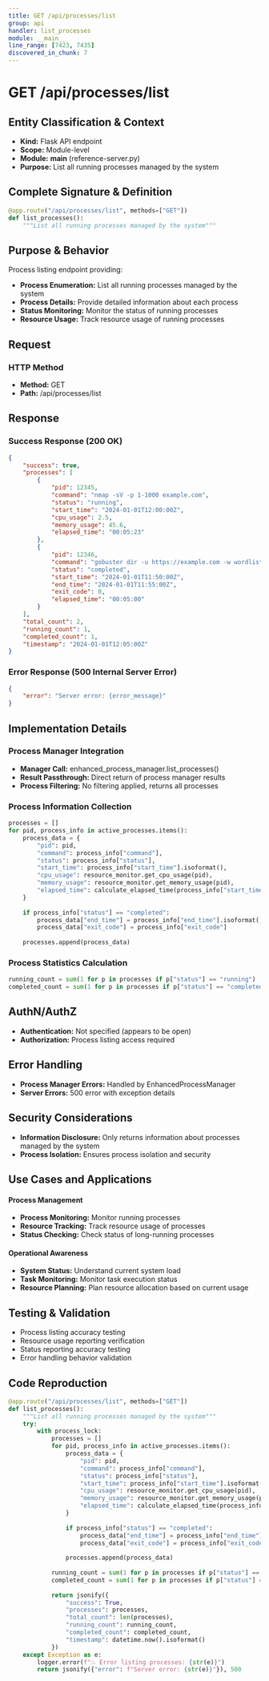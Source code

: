 ```yaml
---
title: GET /api/processes/list
group: api
handler: list_processes
module: __main__
line_range: [7423, 7435]
discovered_in_chunk: 7
---
```


# GET /api/processes/list

## Entity Classification & Context
- **Kind:** Flask API endpoint
- **Scope:** Module-level
- **Module:** __main__ (reference-server.py)
- **Purpose:** List all running processes managed by the system

## Complete Signature & Definition
```python
@app.route("/api/processes/list", methods=["GET"])
def list_processes():
    """List all running processes managed by the system"""
```

## Purpose & Behavior
Process listing endpoint providing:
- **Process Enumeration:** List all running processes managed by the system
- **Process Details:** Provide detailed information about each process
- **Status Monitoring:** Monitor the status of running processes
- **Resource Usage:** Track resource usage of running processes

## Request

### HTTP Method
- **Method:** GET
- **Path:** /api/processes/list

## Response

### Success Response (200 OK)
```json
{
    "success": true,
    "processes": [
        {
            "pid": 12345,
            "command": "nmap -sV -p 1-1000 example.com",
            "status": "running",
            "start_time": "2024-01-01T12:00:00Z",
            "cpu_usage": 2.5,
            "memory_usage": 45.6,
            "elapsed_time": "00:05:23"
        },
        {
            "pid": 12346,
            "command": "gobuster dir -u https://example.com -w wordlist.txt",
            "status": "completed",
            "start_time": "2024-01-01T11:50:00Z",
            "end_time": "2024-01-01T11:55:00Z",
            "exit_code": 0,
            "elapsed_time": "00:05:00"
        }
    ],
    "total_count": 2,
    "running_count": 1,
    "completed_count": 1,
    "timestamp": "2024-01-01T12:05:00Z"
}
```

### Error Response (500 Internal Server Error)
```json
{
    "error": "Server error: {error_message}"
}
```

## Implementation Details

### Process Manager Integration
- **Manager Call:** enhanced_process_manager.list_processes()
- **Result Passthrough:** Direct return of process manager results
- **Process Filtering:** No filtering applied, returns all processes

### Process Information Collection
```python
processes = []
for pid, process_info in active_processes.items():
    process_data = {
        "pid": pid,
        "command": process_info["command"],
        "status": process_info["status"],
        "start_time": process_info["start_time"].isoformat(),
        "cpu_usage": resource_monitor.get_cpu_usage(pid),
        "memory_usage": resource_monitor.get_memory_usage(pid),
        "elapsed_time": calculate_elapsed_time(process_info["start_time"])
    }
    
    if process_info["status"] == "completed":
        process_data["end_time"] = process_info["end_time"].isoformat()
        process_data["exit_code"] = process_info["exit_code"]
    
    processes.append(process_data)
```

### Process Statistics Calculation
```python
running_count = sum(1 for p in processes if p["status"] == "running")
completed_count = sum(1 for p in processes if p["status"] == "completed")
```

## AuthN/AuthZ
- **Authentication:** Not specified (appears to be open)
- **Authorization:** Process listing access required

## Error Handling
- **Process Manager Errors:** Handled by EnhancedProcessManager
- **Server Errors:** 500 error with exception details

## Security Considerations
- **Information Disclosure:** Only returns information about processes managed by the system
- **Process Isolation:** Ensures process isolation and security

## Use Cases and Applications

#### Process Management
- **Process Monitoring:** Monitor running processes
- **Resource Tracking:** Track resource usage of processes
- **Status Checking:** Check status of long-running processes

#### Operational Awareness
- **System Status:** Understand current system load
- **Task Monitoring:** Monitor task execution status
- **Resource Planning:** Plan resource allocation based on current usage

## Testing & Validation
- Process listing accuracy testing
- Resource usage reporting verification
- Status reporting accuracy testing
- Error handling behavior validation

## Code Reproduction
```python
@app.route("/api/processes/list", methods=["GET"])
def list_processes():
    """List all running processes managed by the system"""
    try:
        with process_lock:
            processes = []
            for pid, process_info in active_processes.items():
                process_data = {
                    "pid": pid,
                    "command": process_info["command"],
                    "status": process_info["status"],
                    "start_time": process_info["start_time"].isoformat(),
                    "cpu_usage": resource_monitor.get_cpu_usage(pid),
                    "memory_usage": resource_monitor.get_memory_usage(pid),
                    "elapsed_time": calculate_elapsed_time(process_info["start_time"])
                }
                
                if process_info["status"] == "completed":
                    process_data["end_time"] = process_info["end_time"].isoformat()
                    process_data["exit_code"] = process_info["exit_code"]
                
                processes.append(process_data)
            
            running_count = sum(1 for p in processes if p["status"] == "running")
            completed_count = sum(1 for p in processes if p["status"] == "completed")
            
            return jsonify({
                "success": True,
                "processes": processes,
                "total_count": len(processes),
                "running_count": running_count,
                "completed_count": completed_count,
                "timestamp": datetime.now().isoformat()
            })
    except Exception as e:
        logger.error(f"💥 Error listing processes: {str(e)}")
        return jsonify({"error": f"Server error: {str(e)}"}), 500
```

